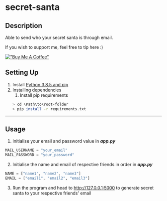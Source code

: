 # secret-santa

## Description
Able to send who your secret santa is through email.

If you wish to support me, feel free to tip here :)

[!["Buy Me A Coffee"](https://www.buymeacoffee.com/assets/img/custom_images/orange_img.png)](https://www.buymeacoffee.com/xfortisfye)


## Setting Up
1. Install [Python 3.8.5 and pip](https://github.com/xfortisfye/303-see-other/blob/main/coding-language.md#python)
2. Installing dependencies
    1. Install pip requirements
    ```bash
    > cd \Path\to\root-folder
    > pip install -r requirements.txt
    ```
- - - -

## Usage
1. Initialise your email and password value in ***app.py***
```python
MAIL_USERNAME = "your_email"
MAIL_PASSWORD = "your_password"
```
2. Initialise the name and email of respective friends in order in ***app.py***
```python
NAME = ["name1", "name2", "name3"]
EMAIL = ["email1", "email2", "email3"]
```
3. Run the program and head to http://127.0.0.1:5000 to generate secret santa to your respective friends' email
